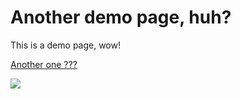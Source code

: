 # Another demo page, huh?

This is a demo page, wow!

[Another one ???](demo/another.md)

![](https://github.com/cestef/blog/blob/main/cat-dancing-meme-dancing.gif?raw=true)
